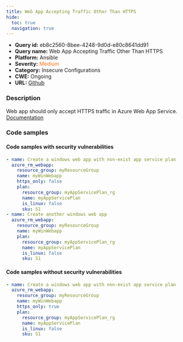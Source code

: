 ```yaml
---
title: Web App Accepting Traffic Other Than HTTPS
hide:
  toc: true
  navigation: true
---
```


<style>
  .highlight .hll {
    background-color: #ff171742;
  }
  .md-content {
    max-width: 1100px;
    margin: 0 auto;
  }
</style>

-   **Query id:** eb8c2560-8bee-4248-9d0d-e80c8641dd91
-   **Query name:** Web App Accepting Traffic Other Than HTTPS
-   **Platform:** Ansible
-   **Severity:** <span style="color:#ff7213">Medium</span>
-   **Category:** Insecure Configurations
-   **CWE:** Ongoing
-   **URL:** [Github](https://github.com/Checkmarx/kics/tree/master/assets/queries/ansible/azure/web_app_accepting_traffic_other_than_https)

### Description
Web app should only accept HTTPS traffic in Azure Web App Service.<br>
[Documentation](https://docs.ansible.com/ansible/latest/collections/azure/azcollection/azure_rm_webapp_module.html#parameter-https_only)

### Code samples
#### Code samples with security vulnerabilities
```yaml title="Positive test num. 1 - yaml file" hl_lines="12 5"
- name: Create a windows web app with non-exist app service plan
  azure_rm_webapp:
    resource_group: myResourceGroup
    name: myWinWebapp
    https_only: false
    plan:
      resource_group: myAppServicePlan_rg
      name: myAppServicePlan
      is_linux: false
      sku: S1
- name: Create another windows web app
  azure_rm_webapp:
    resource_group: myResourceGroup
    name: myWinWebapp
    plan:
      resource_group: myAppServicePlan_rg
      name: myAppServicePlan
      is_linux: false
      sku: S1

```


#### Code samples without security vulnerabilities
```yaml title="Negative test num. 1 - yaml file"
- name: Create a windows web app with non-exist app service plan
  azure_rm_webapp:
    resource_group: myResourceGroup
    name: myWinWebapp
    https_only: true
    plan:
      resource_group: myAppServicePlan_rg
      name: myAppServicePlan
      is_linux: false
      sku: S1

```
